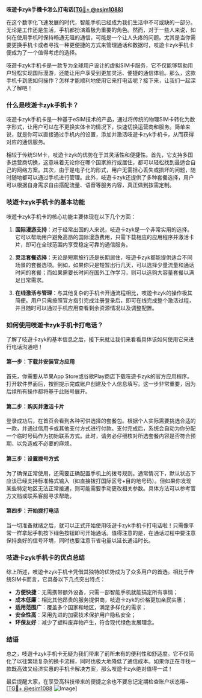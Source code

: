 **吱遊卡zyk手機卡怎么打电话[[TG💪+ @esim1088](https://t.me/s/esim1088)]**

在这个数字化飞速发展的时代，智能手机已经成为我们生活中不可或缺的一部分。无论是工作还是生活，手机都扮演着极为重要的角色。然而，对于一些人来说，如何在使用手机时保持畅通无阻的通信，可能是一个让人头疼的问题。尤其是当你需要更换手机卡或者寻找一种更便捷的方式来管理通话和数据时，吱遊卡zyk手机卡便成为了一个值得考虑的选择。

吱遊卡zyk手机卡是一款专为全球用户设计的虚拟SIM卡服务，它不仅能够帮助用户轻松实现国际漫游，还能让用户享受到更加灵活、便捷的通信体验。那么，这款手机卡到底如何操作？怎样才能顺利地使用它来打电话呢？接下来，让我们一起深入了解吧！

### 什么是吱遊卡zyk手机卡？

吱遊卡zyk手机卡是一种基于eSIM技术的产品，通过将传统的物理SIM卡转化为数字形式，让用户可以在不更换实体卡的情况下，快速切换运营商和服务。简单来说，就是你可以直接通过手机内的设置，添加并激活吱遊卡zyk手机卡，从而获得对应的通信服务。

相较于传统SIM卡，吱遊卡zyk的优势在于其灵活性和便捷性。首先，它支持多国多运营商切换，这意味着无论你在哪个国家旅行或居住，都可以轻松找到最适合自己的网络方案。其次，由于是电子化的形式，用户无需担心丢失或损坏的问题，随时随地都可以通过手机进行管理。此外，吱遊卡zyk还提供了多种套餐选择，用户可以根据自身需求自由搭配流量、语音等服务内容，真正做到按需定制。

### 吱遊卡zyk手机卡的基本功能

吱遊卡zyk手机卡的核心功能主要体现在以下几个方面：

1. **国际漫游支持**：对于经常出国的人来说，吱遊卡zyk是一个非常实用的选择。它可以帮助用户避免高昂的国际漫游费用，只需下载相应的应用程序并激活卡片，即可在全球范围内享受稳定可靠的通信服务。

2. **灵活套餐选择**：无论是短期旅行还是长期居住，吱遊卡zyk都能提供适合不同场景的套餐选项。例如，如果你只是短暂出行几天，可以选择少量流量和通话时间的套餐；而如果需要长时间在国外工作学习，则可以选购大容量套餐以满足日常需求。

3. **在线激活与管理**：与其他复杂的手机卡开通流程相比，吱遊卡zyk的操作极其简便。用户只需按照官方指引完成注册登录后，即可在线完成整个激活过程，并且随时可以通过手机应用查看剩余资源情况以及调整配置。

### 如何使用吱遊卡zyk手机卡打电话？

了解了吱遊卡zyk的基本信息之后，接下来就让我们来看看具体该如何使用它来进行电话沟通吧！

#### 第一步：下载并安装官方应用
首先，你需要从苹果App Store或谷歌Play商店下载吱遊卡zyk的官方应用程序。打开软件界面后，按照提示完成账户创建及个人信息填写。这一步非常重要，因为后续所有操作都将基于此账号展开。

#### 第二步：购买并激活卡片
登录成功后，在首页会看到各种可供选择的套餐包。根据个人实际需要挑选合适的一款，并通过信用卡或其他支付方式进行付款。支付完成后，系统会自动为你分配一个临时号码作为初始联系方式。此时，请务必仔细核对所选套餐内容是否符合预期，以免造成不必要的麻烦。

#### 第三步：设置拨号方式
为了确保正常使用，还需要正确配置手机上的拨号规则。通常情况下，默认状态下应该已经支持标准格式输入（如直接拨打国际区号+目的地号码）。但如果你发现某些特定地区无法正常接通，则可能需要手动更改相关参数。具体方法可以参考官方文档或联系客服寻求帮助。

#### 第四步：开始拨打电话
当一切准备就绪之后，就可以正式开始使用吱遊卡zyk手机卡打电话啦！只需像平常一样拿起手机按下绿色按钮即可开始通话。值得注意的是，在通话过程中要注意保持良好的信号环境，同时也要注意节省电量以延长通话时长。

### 吱遊卡zyk手机卡的优点总结

综上所述，吱遊卡zyk手机卡凭借其独特的优势成为了众多用户的首选。相比于传统SIM卡而言，它具备以下几点突出特点：

- **方便快捷**：无需携带额外设备，只需一部智能手机就能搞定所有事情；
- **成本低廉**：相比其他昂贵的服务提供商，吱遊卡zyk的价格更加亲民实惠；
- **适用范围广**：覆盖多个国家和地区，满足多样化的需求；
- **安全性高**：采用先进的加密技术保护用户隐私安全；
- **环保友好**：减少了塑料废弃物产生，符合现代绿色发展理念。

### 结语

总之，吱遊卡zyk手机卡无疑为我们带来了前所未有的便利性和舒适度。它不仅简化了以往繁琐复杂的换卡流程，同时也极大地降低了通信成本。如果你正在寻找一款既高效又经济实惠的手机卡解决方案，那么吱遊卡zyk绝对值得一试！

最后提醒大家，在享受高科技带来的便捷之余也不要忘记定期检查账户状态哦~ [[TG💪+ @esim1088](https://t.me/s/esim1088) ![Image](https://i.postimg.cc/4NQfJmqS/Snipaste-2025-05-13-00-14-12.png)]